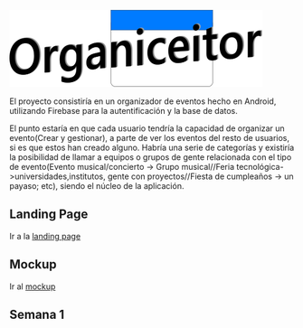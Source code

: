 ![alt text](https://github.com/rodrigolopezramoss/ProyectoFinCiclo-Organiceitor/blob/main/Capturas/titulo.png)  


El proyecto consistiría en un organizador de eventos hecho en Android, utilizando Firebase para la autentificación y la base de datos.


El punto estaría en que cada usuario tendría la capacidad de organizar un evento(Crear y gestionar), a parte de ver los eventos del resto de usuarios, si es que estos han creado alguno. Habría una serie de categorías y existiría la posibilidad de llamar a equipos o grupos de gente relacionada con el tipo de evento(Evento musical/concierto -> Grupo musical//Feria tecnológica->universidades,institutos, gente con proyectos//Fiesta de cumpleaños -> un payaso; etc), siendo el núcleo de la aplicación.

## Landing Page

Ir a la [landing page](https://rodrigolopezramoss.github.io/landingPage/)

## Mockup

Ir al [mockup](https://github.com/rodrigolopezramoss/ProyectoFinCurso-Mockup)


## Semana 1
